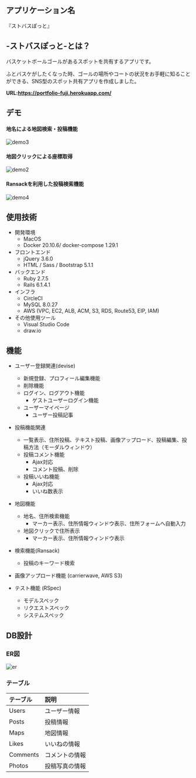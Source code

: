 ## **アプリケーション名**
  『ストバスぽっと』
## **-ストバスぽっと-とは？**
  バスケットボールゴールがあるスポットを共有するアプリです。

  ふとバスケがしたくなった時、ゴールの場所やコートの状況をお手軽に知ることができる、SNS型のスポット共有アプリを作成しました。

  **URL:https://portfolio-fuji.herokuapp.com/**
## デモ
#### 地名による地図検索・投稿機能
![demo3](https://user-images.githubusercontent.com/73183707/143769830-51cdc438-63d2-4e42-804a-263db2ff0bc9.gif)
#### 地図クリックによる座標取得
![demo2](https://user-images.githubusercontent.com/73183707/143769835-cb635bf0-c2f7-4595-a9b9-db6702405ae5.gif)
#### Ransackを利用した投稿検索機能
![demo4](https://user-images.githubusercontent.com/73183707/143769834-a40bb07a-8b9c-4b6e-832a-9f0c560db1e6.gif)
## **使用技術**
- 開発環境
  - MacOS
  - Docker 20.10.6/ docker-compose 1.29.1
- フロントエンド
  - jQuery 3.6.0
  - HTML / Sass / Bootstrap 5.1.1
- バックエンド
  - Ruby 2.7.5
  - Rails 6.1.4.1
- インフラ
  - CircleCI
  - MySQL 8.0.27
  - AWS (VPC, EC2, ALB, ACM, S3, RDS, Route53, EIP, IAM)
- その他使用ツール
  - Visual Studio Code
  - draw.io

## 機能
- ユーザー登録関連(devise)
  - 新規登録、プロフィール編集機能
  - 削除機能
  - ログイン、ログアウト機能
    - ゲストユーザーログイン機能
  - ユーザーマイページ
    - ユーザー投稿記事

- 投稿機能関連
  - 一覧表示、住所投稿、テキスト投稿、画像アップロード、投稿編集、投稿方法（モーダルウィンドウ）
  - 投稿コメント機能
    - Ajax対応
    - コメント投稿、削除
  - 投稿いいね機能
    - Ajax対応
    - いいね数表示

- 地図機能
  - 地名、住所検索機能
    - マーカー表示、住所情報ウィンドウ表示、住所フォームへ自動入力
  - 地図クリックで住所表示
    - マーカー表示、住所情報ウィンドウ表示

- 検索機能(Ransack)
  - 投稿のキーワード検索

- 画像アップロード機能 (carrierwave, AWS S3)

- テスト機能 (RSpec)
  - モデルスペック
  - リクエストスペック
  - システムスペック
## DB設計
### ER図
![er](https://user-images.githubusercontent.com/73183707/143767493-17a72f5c-3d8c-4ea7-a444-02f0ee1bfe17.png)

### テーブル
| **テーブル** | **説明** |
| :---     | :---         |
| Users    | ユーザー情報   |
| Posts    | 投稿情報      |
| Maps     | 地図情報      |
| Likes    | いいねの情報   |
| Comments | コメントの情報 |
| Photos   | 投稿写真の情報 |
